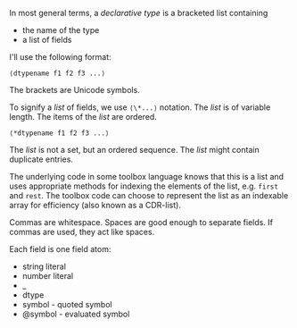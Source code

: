 In most general terms, a *declarative type* is a bracketed list containing 
- the name of the type
- a list of fields

I'll use the following format:

`⟨dtypename f1 f2 f3 ...⟩`

The brackets are Unicode symbols.

To signify a *list* of fields, we use `⟨\*...⟩` notation.  The *list* is of variable length.  The items of the *list* are ordered. 

`⟨*dtypename f1 f2 f3 ...⟩`

The *list* is not a set, but an ordered sequence.  The *list* might contain duplicate entries.

The underlying code in some toolbox language knows that this is a list and uses appropriate methods for indexing the elements of the list, e.g. `first` and `rest`.  The toolbox code can choose to represent the list as an indexable array for efficiency (also known as a CDR-list).

Commas are whitespace.  Spaces are good enough to separate fields.  If commas are used, they act like spaces.

Each field is one field atom:
- string literal
- number literal
- \_
- dtype
- symbol - quoted symbol
- @symbol - evaluated symbol